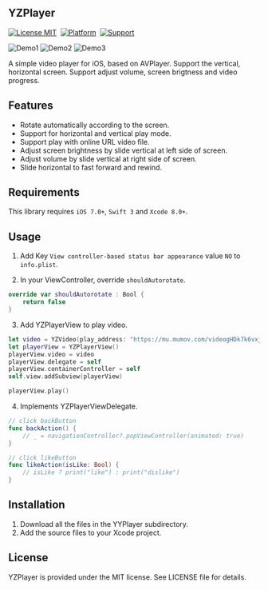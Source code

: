 ## YZPlayer

[![License MIT](https://img.shields.io/badge/license-MIT-green.svg?style=flat)](https://raw.githubusercontent.com/coolryze/YZPlayer/master/LICENSE)&nbsp;
[![Platform](https://img.shields.io/badge/platform-iOS-lightgrey.svg)](https://www.apple.com/nl/ios/)&nbsp;
[![Support](https://img.shields.io/badge/support-iOS%207%2B%20-blue.svg?style=flat)](https://www.apple.com/nl/ios/)&nbsp;

<!--![demo](https://raw.github.com/coolryze/YZPlayer/master/YZPlayerDemo/demo.gif)-->
![Demo1](https://github.com/coolryze/YZPlayer/blob/master/YZPlayerDemo/Demo1.PNG)
![Demo2](https://github.com/coolryze/YZPlayer/blob/master/YZPlayerDemo/Demo2.PNG)
![Demo3](https://github.com/coolryze/YZPlayer/blob/master/YZPlayerDemo/Demo3.PNG)

A simple video player for iOS, based on AVPlayer. Support the vertical, horizontal screen. Support adjust volume, screen brigtness and video progress. 


## Features

- Rotate automatically according to the screen.
- Support for horizontal and vertical play mode.
- Support play with online URL video file.
- Adjust screen brightness by slide vertical at left side of screen.
- Adjust volume by slide vertical at right side of screen.
- Slide horizontal to fast forward and rewind.


## Requirements

This library requires `iOS 7.0+`, `Swift 3` and `Xcode 8.0+`.


## Usage

1. Add Key `View controller-based status bar appearance` value `NO` to `info.plist`.

2. In your ViewController, override `shouldAutorotate`.

```swift
override var shouldAutorotate : Bool {
    return false
}
```

3. Add YZPlayerView to play video.

```swift
let video = YZVideo(play_address: "https://mu.mumov.com/videogHDk7k6vxjiahC0yPRAXBN3omu", title: "旅游丨柏林的符号学")
let playerView = YZPlayerView()
playerView.video = video
playerView.delegate = self
playerView.containerController = self
self.view.addSubview(playerView)

playerView.play()
```

4. Implements YZPlayerViewDelegate.

```swift
// click backButton
func backAction() {
    // _ = navigationController?.popViewController(animated: true)
}

// click likeButton
func likeAction(isLike: Bool) {
    // isLike ? print("like") : print("dislike")
}
```


## Installation

1. Download all the files in the YYPlayer subdirectory.
2. Add the source files to your Xcode project.


## License

YZPlayer is provided under the MIT license. See LICENSE file for details.